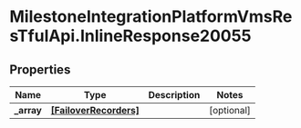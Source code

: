 # MilestoneIntegrationPlatformVmsResTfulApi.InlineResponse20055

## Properties
Name | Type | Description | Notes
------------ | ------------- | ------------- | -------------
**_array** | [**[FailoverRecorders]**](FailoverRecorders.md) |  | [optional] 
